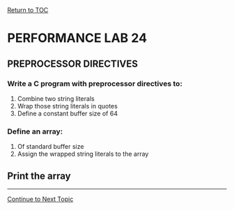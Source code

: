 <a href="https://github.com/CyberTrainingUSAF/05-C-Programming/blob/master/00-Table-of-Contents.md" rel="Return to TOC"> Return to TOC </a>

# PERFORMANCE LAB 24

## PREPROCESSOR DIRECTIVES

### **Write a C program with preprocessor directives to:**
1. Combine two string literals
2. Wrap those string literals in quotes
3. Define a constant buffer size of 64

### **Define an array:**
1. Of standard buffer size
2. Assign the wrapped string literals to the array

## **Print the array**

---

<a href="https://github.com/CyberTrainingUSAF/05-C-Programming/blob/master/10_Preprocessor/07_conditional_compilation.md" rel="Continue to Next Topic"> Continue to Next Topic </a>
